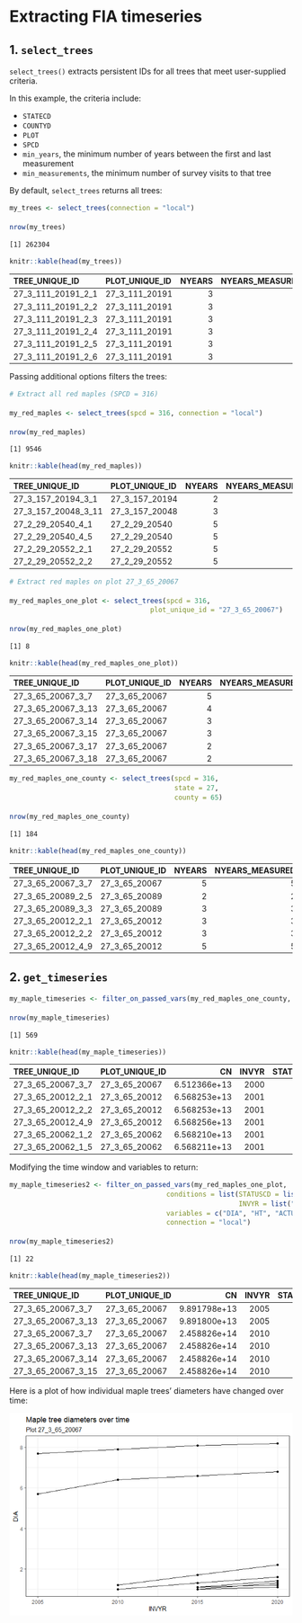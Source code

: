 # Extracting FIA timeseries

## 1. `select_trees`

`select_trees()` extracts persistent IDs for all trees that meet
user-supplied criteria.

In this example, the criteria include:

- `STATECD`
- `COUNTYD`
- `PLOT`
- `SPCD`
- `min_years`, the minimum number of years between the first and last
  measurement
- `min_measurements`, the minimum number of survey visits to that tree

By default, `select_trees` returns all trees:

``` r
my_trees <- select_trees(connection = "local")

nrow(my_trees)
```

    [1] 262304

``` r
knitr::kable(head(my_trees))
```

| TREE_UNIQUE_ID     | PLOT_UNIQUE_ID | NYEARS | NYEARS_MEASURED | FIRSTYR | LASTYR | SPCD |  PLOT | SUBPLOT | SPCDS | COUNTYCD | STATECD |
|:-------------------|:---------------|-------:|----------------:|--------:|-------:|-----:|------:|--------:|------:|---------:|--------:|
| 27_3_111_20191_2_1 | 27_3_111_20191 |      3 |               3 |    2000 |   2010 |  972 | 20191 |       2 |     1 |      111 |      27 |
| 27_3_111_20191_2_2 | 27_3_111_20191 |      3 |               3 |    2000 |   2010 |  972 | 20191 |       2 |     1 |      111 |      27 |
| 27_3_111_20191_2_3 | 27_3_111_20191 |      3 |               3 |    2000 |   2010 |  972 | 20191 |       2 |     1 |      111 |      27 |
| 27_3_111_20191_2_4 | 27_3_111_20191 |      3 |               3 |    2000 |   2010 |  972 | 20191 |       2 |     1 |      111 |      27 |
| 27_3_111_20191_2_5 | 27_3_111_20191 |      3 |               3 |    2000 |   2010 |  972 | 20191 |       2 |     1 |      111 |      27 |
| 27_3_111_20191_2_6 | 27_3_111_20191 |      3 |               3 |    2000 |   2010 |  972 | 20191 |       2 |     1 |      111 |      27 |

Passing additional options filters the trees:

``` r
# Extract all red maples (SPCD = 316)

my_red_maples <- select_trees(spcd = 316, connection = "local")

nrow(my_red_maples)
```

    [1] 9546

``` r
knitr::kable(head(my_red_maples))
```

| TREE_UNIQUE_ID      | PLOT_UNIQUE_ID | NYEARS | NYEARS_MEASURED | FIRSTYR | LASTYR | SPCD |  PLOT | SUBPLOT | SPCDS | COUNTYCD | STATECD |
|:--------------------|:---------------|-------:|----------------:|--------:|-------:|-----:|------:|--------:|------:|---------:|--------:|
| 27_3_157_20194_3_1  | 27_3_157_20194 |      2 |               2 |    2003 |   2008 |  316 | 20194 |       3 |     1 |      157 |      27 |
| 27_3_157_20048_3_11 | 27_3_157_20048 |      3 |               3 |    2010 |   2020 |  316 | 20048 |       3 |     1 |      157 |      27 |
| 27_2_29_20540_4_1   | 27_2_29_20540  |      5 |               5 |    2000 |   2020 |  316 | 20540 |       4 |     1 |       29 |      27 |
| 27_2_29_20540_4_5   | 27_2_29_20540  |      5 |               5 |    2000 |   2020 |  316 | 20540 |       4 |     1 |       29 |      27 |
| 27_2_29_20552_2_1   | 27_2_29_20552  |      5 |               5 |    2000 |   2020 |  316 | 20552 |       2 |     1 |       29 |      27 |
| 27_2_29_20552_2_2   | 27_2_29_20552  |      5 |               5 |    2000 |   2020 |  316 | 20552 |       2 |     1 |       29 |      27 |

``` r
# Extract red maples on plot 27_3_65_20067

my_red_maples_one_plot <- select_trees(spcd = 316,
                                   plot_unique_id = "27_3_65_20067")

nrow(my_red_maples_one_plot)
```

    [1] 8

``` r
knitr::kable(head(my_red_maples_one_plot))
```

| TREE_UNIQUE_ID     | PLOT_UNIQUE_ID | NYEARS | NYEARS_MEASURED | FIRSTYR | LASTYR | SPCD |  PLOT | SUBPLOT | SPCDS | COUNTYCD | STATECD |
|:-------------------|:---------------|-------:|----------------:|--------:|-------:|-----:|------:|--------:|------:|---------:|--------:|
| 27_3_65_20067_3_7  | 27_3_65_20067  |      5 |               5 |    2000 |   2020 |  316 | 20067 |       3 |     1 |       65 |      27 |
| 27_3_65_20067_3_13 | 27_3_65_20067  |      4 |               4 |    2005 |   2020 |  316 | 20067 |       3 |     1 |       65 |      27 |
| 27_3_65_20067_3_14 | 27_3_65_20067  |      3 |               3 |    2010 |   2020 |  316 | 20067 |       3 |     1 |       65 |      27 |
| 27_3_65_20067_3_15 | 27_3_65_20067  |      3 |               3 |    2010 |   2020 |  316 | 20067 |       3 |     1 |       65 |      27 |
| 27_3_65_20067_3_17 | 27_3_65_20067  |      2 |               2 |    2015 |   2020 |  316 | 20067 |       3 |     1 |       65 |      27 |
| 27_3_65_20067_3_18 | 27_3_65_20067  |      2 |               2 |    2015 |   2020 |  316 | 20067 |       3 |     1 |       65 |      27 |

``` r
my_red_maples_one_county <- select_trees(spcd = 316,
                                         state = 27,
                                         county = 65)

nrow(my_red_maples_one_county)
```

    [1] 184

``` r
knitr::kable(head(my_red_maples_one_county))
```

| TREE_UNIQUE_ID    | PLOT_UNIQUE_ID | NYEARS | NYEARS_MEASURED | FIRSTYR | LASTYR | SPCD |  PLOT | SUBPLOT | SPCDS | COUNTYCD | STATECD |
|:------------------|:---------------|-------:|----------------:|--------:|-------:|-----:|------:|--------:|------:|---------:|--------:|
| 27_3_65_20067_3_7 | 27_3_65_20067  |      5 |               5 |    2000 |   2020 |  316 | 20067 |       3 |     1 |       65 |      27 |
| 27_3_65_20089_2_5 | 27_3_65_20089  |      2 |               2 |    2000 |   2005 |  316 | 20089 |       2 |     1 |       65 |      27 |
| 27_3_65_20089_3_3 | 27_3_65_20089  |      3 |               3 |    2000 |   2010 |  316 | 20089 |       3 |     1 |       65 |      27 |
| 27_3_65_20012_2_1 | 27_3_65_20012  |      3 |               3 |    2001 |   2011 |  316 | 20012 |       2 |     1 |       65 |      27 |
| 27_3_65_20012_2_2 | 27_3_65_20012  |      3 |               3 |    2001 |   2011 |  316 | 20012 |       2 |     1 |       65 |      27 |
| 27_3_65_20012_4_9 | 27_3_65_20012  |      5 |               5 |    2001 |   2021 |  316 | 20012 |       4 |     1 |       65 |      27 |

## 2. `get_timeseries`

``` r
my_maple_timeseries <- filter_on_passed_vars(my_red_maples_one_county, connection = 'local')

nrow(my_maple_timeseries)
```

    [1] 569

``` r
knitr::kable(head(my_maple_timeseries))
```

| TREE_UNIQUE_ID    | PLOT_UNIQUE_ID |           CN | INVYR | STATECD | COUNTYCD | UNITCD |  PLOT | SUBP | TREE |  DIA |  HT | STATUSCD |
|:------------------|:---------------|-------------:|------:|--------:|---------:|-------:|------:|-----:|-----:|-----:|----:|---------:|
| 27_3_65_20067_3_7 | 27_3_65_20067  | 6.512366e+13 |  2000 |      27 |       65 |      3 | 20067 |    3 |    7 |  7.4 |  46 |        1 |
| 27_3_65_20012_2_1 | 27_3_65_20012  | 6.568253e+13 |  2001 |      27 |       65 |      3 | 20012 |    2 |    1 |  8.1 |  56 |        1 |
| 27_3_65_20012_2_2 | 27_3_65_20012  | 6.568253e+13 |  2001 |      27 |       65 |      3 | 20012 |    2 |    2 |  5.4 |  37 |        1 |
| 27_3_65_20012_4_9 | 27_3_65_20012  | 6.568256e+13 |  2001 |      27 |       65 |      3 | 20012 |    4 |    9 |  1.0 |  14 |        1 |
| 27_3_65_20062_1_2 | 27_3_65_20062  | 6.568210e+13 |  2001 |      27 |       65 |      3 | 20062 |    1 |    2 | 11.2 |  63 |        1 |
| 27_3_65_20062_1_5 | 27_3_65_20062  | 6.568211e+13 |  2001 |      27 |       65 |      3 | 20062 |    1 |    5 |  6.6 |  55 |        1 |

Modifying the time window and variables to return:

``` r
my_maple_timeseries2 <- filter_on_passed_vars(my_red_maples_one_plot, 
                                       conditions = list(STATUSCD = list("==", 1),
                                                         INVYR = list("%in%", 2005:2024)),
                                       variables = c("DIA", "HT", "ACTUALHT", "STATUSCD"),
                                       connection = "local")

nrow(my_maple_timeseries2)
```

    [1] 22

``` r
knitr::kable(head(my_maple_timeseries2))
```

| TREE_UNIQUE_ID     | PLOT_UNIQUE_ID |           CN | INVYR | STATECD | COUNTYCD | UNITCD |  PLOT | SUBP | TREE | DIA |  HT | ACTUALHT | STATUSCD |
|:-------------------|:---------------|-------------:|------:|--------:|---------:|-------:|------:|-----:|-----:|----:|----:|---------:|---------:|
| 27_3_65_20067_3_7  | 27_3_65_20067  | 9.891798e+13 |  2005 |      27 |       65 |      3 | 20067 |    3 |    7 | 7.7 |  48 |       48 |        1 |
| 27_3_65_20067_3_13 | 27_3_65_20067  | 9.891800e+13 |  2005 |      27 |       65 |      3 | 20067 |    3 |   13 | 5.7 |  50 |       50 |        1 |
| 27_3_65_20067_3_7  | 27_3_65_20067  | 2.458826e+14 |  2010 |      27 |       65 |      3 | 20067 |    3 |    7 | 7.9 |  53 |       53 |        1 |
| 27_3_65_20067_3_13 | 27_3_65_20067  | 2.458826e+14 |  2010 |      27 |       65 |      3 | 20067 |    3 |   13 | 6.4 |  55 |       55 |        1 |
| 27_3_65_20067_3_14 | 27_3_65_20067  | 2.458826e+14 |  2010 |      27 |       65 |      3 | 20067 |    3 |   14 | 1.0 |  14 |       NA |        1 |
| 27_3_65_20067_3_15 | 27_3_65_20067  | 2.458826e+14 |  2010 |      27 |       65 |      3 | 20067 |    3 |   15 | 1.2 |  16 |       NA |        1 |

Here is a plot of how individual maple trees’ diameters have changed
over time:

<img
src="fia_demo_duckdbfs_flexfilter_files/figure-commonmark/fig-mapledia-1.png"
id="fig-mapledia"
alt="Figure 1: Diameters of red maple trees on plot 20010 over time. Individual lines represent individual trees." />
